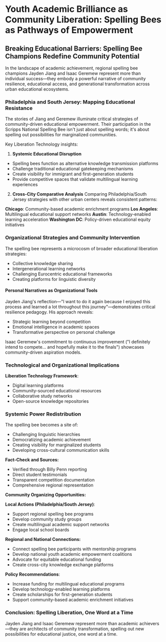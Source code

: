 # Youth Academic Brilliance as Community Liberation: Spelling Bees as Pathways of Empowerment

## Breaking Educational Barriers: Spelling Bee Champions Redefine Community Potential

In the landscape of academic achievement, regional spelling bee champions Jayden Jiang and Isaac Geremew represent more than individual success—they embody a powerful narrative of community resilience, educational access, and generational transformation across urban educational ecosystems.

### Philadelphia and South Jersey: Mapping Educational Resistance

The stories of Jiang and Geremew illuminate critical strategies of community-driven educational empowerment. Their participation in the Scripps National Spelling Bee isn't just about spelling words; it's about spelling out possibilities for marginalized communities.

Key Liberation Technology insights:

1. **Systemic Educational Disruption**
- Spelling bees function as alternative knowledge transmission platforms
- Challenge traditional educational gatekeeping mechanisms
- Create visibility for immigrant and first-generation students
- Provide competitive spaces that validate multilingual learning experiences

2. **Cross-City Comparative Analysis**
Comparing Philadelphia/South Jersey strategies with other urban centers reveals consistent patterns:

**Chicago**: Community-based academic enrichment programs
**Los Angeles**: Multilingual educational support networks
**Austin**: Technology-enabled learning acceleration
**Washington DC**: Policy-driven educational equity initiatives

### Organizational Strategies and Community Intervention

The spelling bee represents a microcosm of broader educational liberation strategies:

- Collective knowledge sharing
- Intergenerational learning networks
- Challenging Eurocentric educational frameworks
- Creating platforms for linguistic diversity

#### Personal Narratives as Organizational Tools

Jayden Jiang's reflection—"I want to do it again because I enjoyed this process and learned a lot throughout this journey"—demonstrates critical resilience pedagogy. His approach reveals:

- Strategic learning beyond competition
- Emotional intelligence in academic spaces
- Transformative perspective on personal challenge

Isaac Geremew's commitment to continuous improvement ("I definitely intend to compete... and hopefully make it to the finals") showcases community-driven aspiration models.

### Technological and Organizational Implications

**Liberation Technology Framework**:
- Digital learning platforms
- Community-sourced educational resources
- Collaborative study networks
- Open-source knowledge repositories

### Systemic Power Redistribution

The spelling bee becomes a site of:
- Challenging linguistic hierarchies
- Democratizing academic achievement
- Creating visibility for marginalized students
- Developing cross-cultural communication skills

**Fact-Check and Sources:**
- Verified through Billy Penn reporting
- Direct student testimonials
- Transparent competition documentation
- Comprehensive regional representation

**Community Organizing Opportunities:**

**Local Actions (Philadelphia/South Jersey)**:
- Support regional spelling bee programs
- Develop community study groups
- Create multilingual academic support networks
- Engage local school boards

**Regional and National Connections:**
- Connect spelling bee participants with mentorship programs
- Develop national youth academic empowerment coalitions
- Advocate for equitable educational funding
- Create cross-city knowledge exchange platforms

**Policy Recommendations**:
- Increase funding for multilingual educational programs
- Develop technology-enabled learning platforms
- Create scholarships for first-generation students
- Support community-based academic enrichment initiatives

### Conclusion: Spelling Liberation, One Word at a Time

Jayden Jiang and Isaac Geremew represent more than academic achievers—they are architects of community transformation, spelling out new possibilities for educational justice, one word at a time.